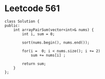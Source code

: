 # Leetcode 561
    class Solution {
    public:
        int arrayPairSum(vector<int>& nums) {
            int i, sum = 0;

            sort(nums.begin(), nums.end());

            for(i =  0; i < nums.size(); i += 2)
                sum += nums[i] ;

            return sum;
        }
    };
